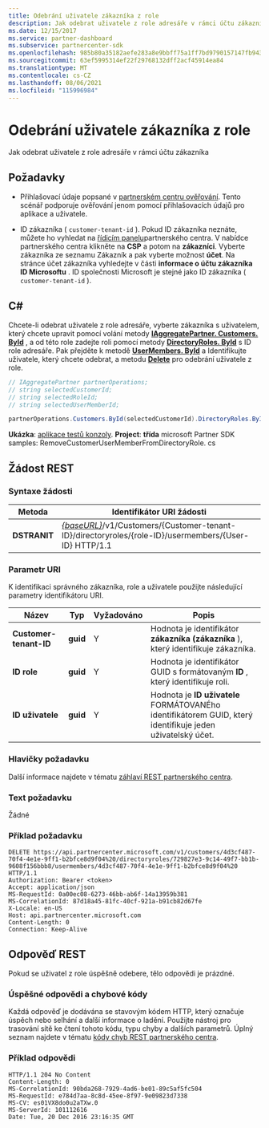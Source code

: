 ```yaml
---
title: Odebrání uživatele zákazníka z role
description: Jak odebrat uživatele z role adresáře v rámci účtu zákazníka
ms.date: 12/15/2017
ms.service: partner-dashboard
ms.subservice: partnercenter-sdk
ms.openlocfilehash: 985b80a35182aefe283a8e9bbff75a1ff7bd9790157147fb943d8b18eb5c5079
ms.sourcegitcommit: 63ef5995314ef22f29768132dff2acf45914ea84
ms.translationtype: MT
ms.contentlocale: cs-CZ
ms.lasthandoff: 08/06/2021
ms.locfileid: "115996984"
---
```

# <a name="remove-a-customer-user-from-a-role"></a>Odebrání uživatele zákazníka z role

Jak odebrat uživatele z role adresáře v rámci účtu zákazníka

## <a name="prerequisites"></a>Požadavky

- Přihlašovací údaje popsané v [partnerském centru ověřování](partner-center-authentication.md). Tento scénář podporuje ověřování jenom pomocí přihlašovacích údajů pro aplikace a uživatele.

- ID zákazníka ( `customer-tenant-id` ). Pokud ID zákazníka neznáte, můžete ho vyhledat na [řídicím panelu](https://partner.microsoft.com/dashboard)partnerského centra. V nabídce partnerského centra klikněte na **CSP** a potom na **zákazníci**. Vyberte zákazníka ze seznamu Zákazník a pak vyberte možnost **účet**. Na stránce účet zákazníka vyhledejte v části **informace o účtu zákazníka** **ID Microsoftu** . ID společnosti Microsoft je stejné jako ID zákazníka ( `customer-tenant-id` ).

## <a name="c"></a>C\#

Chcete-li odebrat uživatele z role adresáře, vyberte zákazníka s uživatelem, který chcete upravit pomocí volání metody [**IAggregatePartner. Customers. ById**](/dotnet/api/microsoft.store.partnercenter.customers.icustomercollection.byid) , a od této role zadejte roli pomocí metody [**DirectoryRoles. ById**](/dotnet/api/microsoft.store.partnercenter.customerdirectoryroles.idirectoryrolecollection.byid) s ID role adresáře. Pak přejděte k metodě [**UserMembers. ById**](/dotnet/api/microsoft.store.partnercenter.customerdirectoryroles.iusermembercollection.byid) a Identifikujte uživatele, který chcete odebrat, a metodu [**Delete**](/dotnet/api/microsoft.store.partnercenter.customerdirectoryroles.iusermember.delete) pro odebrání uživatele z role.

``` csharp
// IAggregatePartner partnerOperations;
// string selectedCustomerId;
// string selectedRoleId;
// string selectedUserMemberId;

partnerOperations.Customers.ById(selectedCustomerId).DirectoryRoles.ById(selectedRoleId).UserMembers.ById(selectedUserMemberId).Delete();
```

**Ukázka**: [aplikace testů konzoly](console-test-app.md). **Project**: **třída** microsoft Partner SDK samples: RemoveCustomerUserMemberFromDirectoryRole. cs

## <a name="rest-request"></a>Žádost REST

### <a name="request-syntax"></a>Syntaxe žádosti

| Metoda     | Identifikátor URI žádosti                                                                                                                           |
|------------|---------------------------------------------------------------------------------------------------------------------------------------|
| **DSTRANIT** | [*{baseURL}*](partner-center-rest-urls.md)/v1/Customers/{Customer-tenant-ID}/directoryroles/{role-ID}/usermembers/{User-ID} HTTP/1.1 |

### <a name="uri-parameter"></a>Parametr URI

K identifikaci správného zákazníka, role a uživatele použijte následující parametry identifikátoru URI.

| Název                   | Typ     | Vyžadováno | Popis                                                                        |
|------------------------|----------|----------|------------------------------------------------------------------------------------|
| **Customer-tenant-ID** | **guid** | Y        | Hodnota je identifikátor **zákazníka (zákazníka** ), který identifikuje zákazníka. |
| **ID role**            | **guid** | Y        | Hodnota je identifikátor GUID s formátovaným **ID** , který identifikuje roli.                |
| **ID uživatele**            | **guid** | Y        | Hodnota je **ID uživatele** FORMÁTOVANÉho identifikátorem GUID, který identifikuje jeden uživatelský účet.   |

### <a name="request-headers"></a>Hlavičky požadavku

Další informace najdete v tématu [záhlaví REST partnerského centra](headers.md).

### <a name="request-body"></a>Text požadavku

Žádné

### <a name="request-example"></a>Příklad požadavku

```http
DELETE https://api.partnercenter.microsoft.com/v1/customers/4d3cf487-70f4-4e1e-9ff1-b2bfce8d9f04%20/directoryroles/729827e3-9c14-49f7-bb1b-9608f156bbb8/usermembers/4d3cf487-70f4-4e1e-9ff1-b2bfce8d9f04%20 HTTP/1.1
Authorization: Bearer <token>
Accept: application/json
MS-RequestId: 0a00ec08-6273-46bb-ab6f-14a13959b381
MS-CorrelationId: 87d18a45-81fc-40cf-921a-b91cb82d67fe
X-Locale: en-US
Host: api.partnercenter.microsoft.com
Content-Length: 0
Connection: Keep-Alive
```

## <a name="rest-response"></a>Odpověď REST

Pokud se uživatel z role úspěšně odebere, tělo odpovědi je prázdné.

### <a name="response-success-and-error-codes"></a>Úspěšné odpovědi a chybové kódy

Každá odpověď je dodávána se stavovým kódem HTTP, který označuje úspěch nebo selhání a další informace o ladění. Použijte nástroj pro trasování sítě ke čtení tohoto kódu, typu chyby a dalších parametrů. Úplný seznam najdete v tématu [kódy chyb REST partnerského centra](error-codes.md).

### <a name="response-example"></a>Příklad odpovědi

```http
HTTP/1.1 204 No Content
Content-Length: 0
MS-CorrelationId: 90bda268-7929-4ad6-be01-89c5af5fc504
MS-RequestId: e784d7aa-8c8d-45ee-8f97-9e09823d7338
MS-CV: es01VX8do0u2aTXw.0
MS-ServerId: 101112616
Date: Tue, 20 Dec 2016 23:16:35 GMT
```
